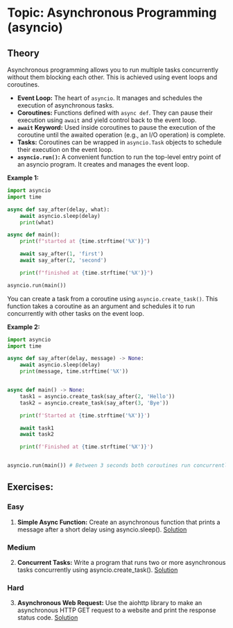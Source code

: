 # Topic: Asynchronous Programming (asyncio)

## Theory

Asynchronous programming allows you to run multiple tasks concurrently without them blocking each other. This is achieved using event loops and coroutines.

- **Event Loop:** The heart of `asyncio`. It manages and schedules the execution of asynchronous tasks.
- **Coroutines:** Functions defined with `async def`. They can pause their execution using `await` and yield control back to the event loop.
- **`await` Keyword:** Used inside coroutines to pause the execution of the coroutine until the awaited operation (e.g., an I/O operation) is complete.
- **Tasks:** Coroutines can be wrapped in `asyncio.Task` objects to schedule their execution on the event loop.
- **`asyncio.run()`:** A convenient function to run the top-level entry point of an asyncio program. It creates and manages the event loop.

**Example 1:**

```python
import asyncio
import time

async def say_after(delay, what):
    await asyncio.sleep(delay)
    print(what)

async def main():
    print(f"started at {time.strftime('%X')}")

    await say_after(1, 'first')
    await say_after(2, 'second')

    print(f"finished at {time.strftime('%X')}")

asyncio.run(main())
```

You can create a task from a coroutine using `asyncio.create_task()`. This function takes a coroutine as an argument and schedules it to run concurrently with other tasks on the event loop.

**Example 2:**

```python
import asyncio
import time

async def say_after(delay, message) -> None:
    await asyncio.sleep(delay)
    print(message, time.strftime('%X'))


async def main() -> None:
    task1 = asyncio.create_task(say_after(2, 'Hello'))
    task2 = asyncio.create_task(say_after(3, 'Bye'))

    print(f'Started at {time.strftime('%X')}')

    await task1
    await task2

    print(f'Finished at {time.strftime('%X')}')


asyncio.run(main()) # Between 3 seconds both coroutines run concurrently
```

## Exercises:

### Easy

1. **Simple Async Function:** Create an asynchronous function that prints a message after a short delay using asyncio.sleep(). [Solution](./Exercises/01.py)

### Medium

2. **Concurrent Tasks:** Write a program that runs two or more asynchronous tasks concurrently using asyncio.create_task(). [Solution](./Exercises/02.py)

### Hard

3. **Asynchronous Web Request:** Use the aiohttp library to make an asynchronous HTTP GET request to a website and print the response status code. [Solution](./Exercises/03.py)

